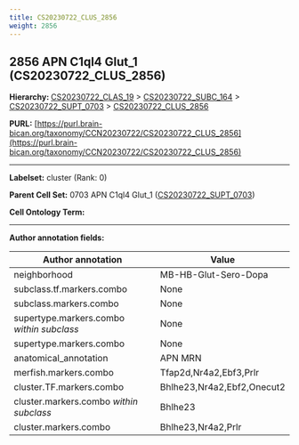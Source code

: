 ```yaml
---
title: CS20230722_CLUS_2856
weight: 2856
---
```

## 2856 APN C1ql4 Glut_1 (CS20230722_CLUS_2856)
<b>Hierarchy: </b>
[CS20230722_CLAS_19](../CS20230722_CLAS_19) >
[CS20230722_SUBC_164](../CS20230722_SUBC_164) >
[CS20230722_SUPT_0703](../CS20230722_SUPT_0703) >
[CS20230722_CLUS_2856](../CS20230722_CLUS_2856)

**PURL:** [https://purl.brain-bican.org/taxonomy/CCN20230722/CS20230722_CLUS_2856](https://purl.brain-bican.org/taxonomy/CCN20230722/CS20230722_CLUS_2856)

---


**Labelset:** cluster (Rank: 0)

**Parent Cell Set:** 0703 APN C1ql4 Glut_1 ([CS20230722_SUPT_0703](../CS20230722_SUPT_0703))



**Cell Ontology Term:** 

[MARKER GENES.]: #


---

[TRANSFERRED ANNOTATIONS.]: #


[AUTHOR ANNOTATION FIELDS.]: #


**Author annotation fields:**

| Author annotation | Value |
|-------------------|-------|
|neighborhood|MB-HB-Glut-Sero-Dopa|
|subclass.tf.markers.combo|None|
|subclass.markers.combo|None|
|supertype.markers.combo _within subclass_|None|
|supertype.markers.combo|None|
|anatomical_annotation|APN MRN|
|merfish.markers.combo|Tfap2d,Nr4a2,Ebf3,Prlr|
|cluster.TF.markers.combo|Bhlhe23,Nr4a2,Ebf2,Onecut2|
|cluster.markers.combo _within subclass_|Bhlhe23|
|cluster.markers.combo|Bhlhe23,Nr4a2,Prlr|
